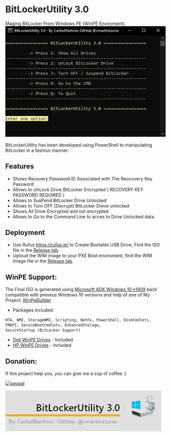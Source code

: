 # BitLockerUtility 3.0
 Maging BitLocker From Windows PE (WinPE Enviroment).
 ![""](Screenshots/001.PNG)
 
 
 BitLockerUtility has been developed using PowerShell to manipulating BitLocker in a fashion manner.
 
 
 ## Features
* Shows Recovery Password ID Associated with The Reocovery Key Password
* Allows to UnLock Drive BitLocker Encrypted ( RECOVERY KEY PASSWORD REQUIRED )
* Allows to SusPend BitLocker Drive Unlocked 
* Allows to Turn OFF (Decrypt) BitLocker Dreve unlocked
* Shows All Drive Encrypted and not encrypted
* Allows to Go to the Command Line to acces to Drive Unlocked data.

 ## Deployment
* Use Rufus https://rufus.ie/ to Create Bootable USB Drive, Find the ISO file in the [Release tab](https://github.com/cmartinezone/BitLockerUtility/releases).
* Uploud the WIM image to your PXE Boot enviroment, find the WIM Image file in the [Release tab](https://github.com/cmartinezone/BitLockerUtility/releases).

## WinPE Support:
The Final ISO is generated using [Microsoft ADK Windows 10 v1909](https://docs.microsoft.com/en-us/windows-hardware/get-started/adk-install) back compatible with preveus Windows 10 versions and help of one of My Project: [WinPeBuilder](https://github.com/cmartinezone/WinPEBuilder)
* Packages included: 
```
HTA, WMI, StorageWMI, Scripting, NetFx, PowerShell, DismCmdlets, FMAPI, SecureBootCmdlets, EnhancedStorage,
SecureStartup (BitLocker Support)
```
* [Dell WinPE Drives](https://www.dell.com/support/article/us/en/04/how13364/winpe-10-driver-pack?lang=en) - Included
* [HP WinPE Drives](https://maven.apache.org/) - Included

## Donation:
If this project help you, you can give me a cup of coffee :)

[![paypal](https://www.paypalobjects.com/en_US/i/btn/btn_donateCC_LG.gif)](https://www.paypal.me/cmartinezone)


![""](Screenshots/banner.jpg)



 
 

 


